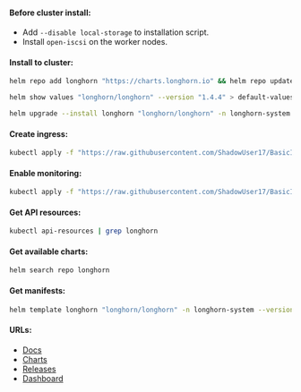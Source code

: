 #### Before cluster install:
- Add `--disable local-storage` to installation script.
- Install `open-iscsi` on the worker nodes.

#### Install to cluster:
```bash
helm repo add longhorn "https://charts.longhorn.io" && helm repo update
```
```bash
helm show values "longhorn/longhorn" --version "1.4.4" > default-values.yml
```
```bash
helm upgrade --install longhorn "longhorn/longhorn" -n longhorn-system --create-namespace --version "1.4.4"
```

#### Create ingress:
```bash
kubectl apply -f "https://raw.githubusercontent.com/ShadowUser17/BasicInstalls/master/kubernetes-operators/longhorn/frontend-ingress.yml"
```

#### Enable monitoring:
```bash
kubectl apply -f "https://raw.githubusercontent.com/ShadowUser17/BasicInstalls/master/kubernetes-operators/longhorn/prom-operator.yml"
```

#### Get API resources:
```bash
kubectl api-resources | grep longhorn
```

#### Get available charts:
```bash
helm search repo longhorn
```

#### Get manifests:
```bash
helm template longhorn "longhorn/longhorn" -n longhorn-system --version "1.4.4" > manifests.yml
```

#### URLs:
- [Docs](https://longhorn.io/docs/1.4.4/)
- [Charts](https://github.com/longhorn/charts)
- [Releases](https://github.com/longhorn/longhorn/releases)
- [Dashboard](https://grafana.com/grafana/dashboards/17626-longhorn-example-v1-4-0/)
